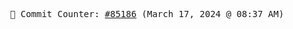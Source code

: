 <p align="center">
    <samp>
        📮 Commit Counter: <a href="https://github.com/Javascript-void0/Javascript-void0/commits/main">#85186</a> (March 17, 2024 @ 08:37 AM)
    </samp>
</p>